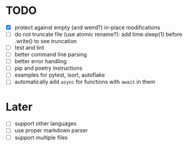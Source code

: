 # TODO

* [x] protect against empty (and weird?) in-place modifications
* [ ] do not truncate file (use atomic rename?): add time.sleep(1) before .write() to see truncation
* [ ] test and lint
* [ ] better command line parsing
* [ ] better error handling
* [ ] pip and poetry instructions
* [ ] examples for pytest, isort, autoflake
* [ ] automatically add `async` for functions with `await` in them

# Later

* [ ] support other languages
* [ ] use proper markdown parser
* [ ] support multiple files

